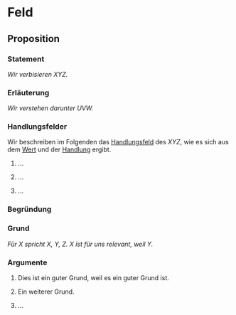 # Feld
## Proposition
### Statement
*Wir verbisieren XYZ.*

### Erläuterung
*Wir verstehen darunter UVW.*

### Handlungsfelder
Wir beschreiben im Folgenden das [Handlungsfeld](../synopsis/reasons.md) des *XYZ*, wie es sich aus dem [Wert](../values/vi_value.md) und der [Handlung](../actions/ai_action.md) ergibt.

1. …

2. …

3. …

### Begründung
### Grund
*Für X spricht X, Y, Z.*
*X ist für uns relevant, weil Y.*

### Argumente
1. Dies ist ein guter Grund, weil es ein guter Grund ist.

2. Ein weiterer Grund.

3. …
